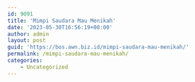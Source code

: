 ```yaml
---
id: 9091
title: 'Mimpi Saudara Mau Menikah'
date: '2023-05-30T16:56:19+00:00'
author: admin
layout: post
guid: 'https://bos.awn.biz.id/mimpi-saudara-mau-menikah/'
permalink: /mimpi-saudara-mau-menikah/
categories:
    - Uncategorized
---
```


